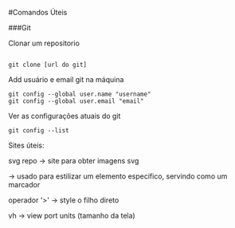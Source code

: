 #Comandos Úteis

###Git 

Clonar um repositorio
```

git clone [url do git]
```

Add usuário e email git na máquina
```
git config --global user.name "username"
git config --global user.email "email"

```

Ver as configurações atuais do git
```
git config --list

```
Sites úteis:

svg repo -> site para obter imagens svg

 <span> -> usado para estilizar um elemento especifico, servindo como um marcador

operador '>' -> style o filho direto

vh -> view port units (tamanho da tela)